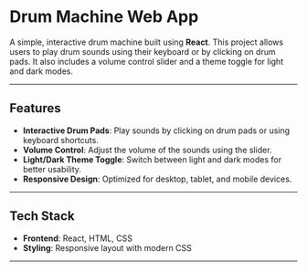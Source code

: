 # Drum Machine Web App

A simple, interactive drum machine built using **React**. This project allows users to play drum sounds using their keyboard or by clicking on drum pads. It also includes a volume control slider and a theme toggle for light and dark modes.

---

## Features

- **Interactive Drum Pads**: Play sounds by clicking on drum pads or using keyboard shortcuts.
- **Volume Control**: Adjust the volume of the sounds using the slider.
- **Light/Dark Theme Toggle**: Switch between light and dark modes for better usability.
- **Responsive Design**: Optimized for desktop, tablet, and mobile devices.

---

## Tech Stack

- **Frontend**: React, HTML, CSS
- **Styling**: Responsive layout with modern CSS


---


